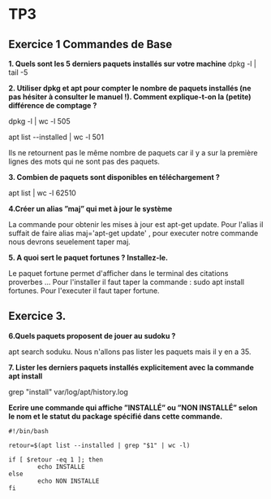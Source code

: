   <h1>TP3 </h1>
  <h2>Exercice 1 Commandes de Base </h2>

**1. Quels sont les 5 derniers paquets installés sur votre machine**
  dpkg -l | tail -5
  
  
 **2.  Utiliser dpkg et apt pour compter le nombre de paquets installés (ne pas hésiter à consulter le manuel !).
Comment explique-t-on la (petite) différence de comptage ?**

dpkg -l | wc -l
505

apt list --installed | wc -l 
501

Ils ne retournent pas le même nombre de paquets car il y a sur la première lignes des mots qui ne sont pas des paquets.

**3. Combien de paquets sont disponibles en téléchargement ?**

apt list | wc -l
62510


**4.Créer un alias ”maj” qui met à jour le système**

La commande pour obtenir les mises à jour est apt-get update.
Pour l'alias il suffait de faire alias maj='apt-get update' , pour executer notre commande nous devrons seuelement taper maj.


**5. A quoi sert le paquet fortunes ? Installez-le.**

Le paquet fortune permet d'afficher dans le terminal des citations proverbes ...
Pour l'installer il faut taper la commande : sudo apt install fortunes.
Pour l'executer il faut taper fortune.

<h2> Exercice 3. </h2>

**6.Quels paquets proposent de jouer au sudoku ?**

apt search soduku. Nous n'allons pas lister les paquets mais il y en a 35.

**7. Lister les derniers paquets installés explicitement avec la commande apt install**

grep "install" var/log/apt/history.log


**Ecrire une commande qui affiche ”INSTALLÉ” ou ”NON INSTALLÉ” selon le nom et le statut du package
spécifié dans cette commande.**
```
#!/bin/bash

retour=$(apt list --installed | grep "$1" | wc -l)

if [ $retour -eq 1 ]; then
        echo INSTALLE
else
        echo NON INSTALLE 
fi
```

